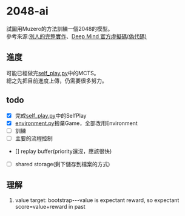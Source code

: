 # 2048-ai  
試圖用Muzero的方法訓練一個2048的模型。  
參考來源:[別人的完整實作](https://github.com/werner-duvaud/muzero-general)、[Deep Mind 官方虛擬碼(偽代碼)](https://arxiv.org/src/1911.08265v2/anc/pseudocode.py)
## 進度  
可能已經做完[self_play.py](self_play.py)中的MCTS。  
總之先把目前進度上傳，仍需要很多努力。
## todo  
- [x] 完成[self_play.py](self_play.py)中的SelfPlay  
- [x] [environment.py](environment.py)捨棄Game，全部改用Environment  
- [ ] 訓練  
- [ ] 主要的流程控制  
- [] replay buffer(priority還沒，應該很快)  
- [ ] shared storage(剩下儲存到檔案的方式)  
## 理解
1. value target: bootstrap---value is expectant reward, so expectant score=value+reward in past
